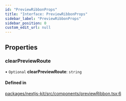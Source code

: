 ```yaml
---
id: "PreviewRibbonProps"
title: "Interface: PreviewRibbonProps"
sidebar_label: "PreviewRibbonProps"
sidebar_position: 0
custom_edit_url: null
---
```


## Properties

### clearPreviewRoute

• `Optional` **clearPreviewRoute**: `string`

#### Defined in

[packages/nextjs-kit/src/components/previewRibbon.tsx:6](https://github.com/whitneymeredith/decoupled-kit-js/blob/187fef11/packages/nextjs-kit/src/components/previewRibbon.tsx#L6)
